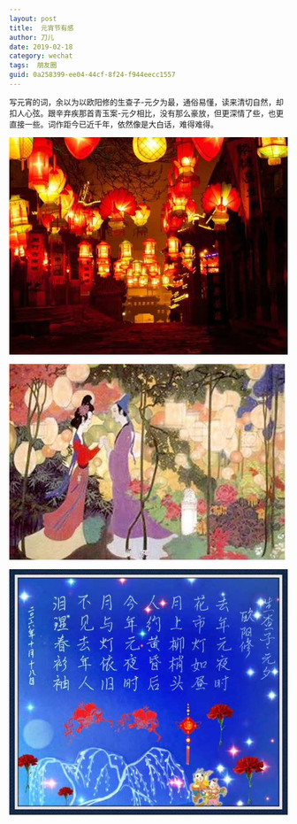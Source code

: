 ```yaml
---
layout: post
title:  元宵节有感
author:	刀儿
date: 2019-02-18
category: wechat
tags:  朋友圈
guid: 0a258399-ee04-44cf-8f24-f944eecc1557
---
```



写元宵的词，余以为以欧阳修的生查子-元夕为最，通俗易懂，读来清切自然，却扣人心弦。跟辛弃疾那首青玉案-元夕相比，没有那么豪放，但更深情了些，也更直接一些。词作距今已近千年，依然像是大白话，难得难得。


![](/assets/i/latern_festival/1.jpg)

![](/assets/i/latern_festival/2.jpg)

![](/assets/i/latern_festival/3.jpg)
